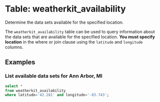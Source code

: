 # Table: weatherkit_availability

Determine the data sets available for the specified location.

The `weatherkit_availability` table can be used to query information about the data sets that are available for the specified location.
**You must specify location** in the where or join clause using the `latitude` and `longitude` columns.

## Examples

### List available data sets for Ann Arbor, MI

```sql
select *
from weatherkit_availability
where latitude='42.281' and longitude='-83.743';
```

